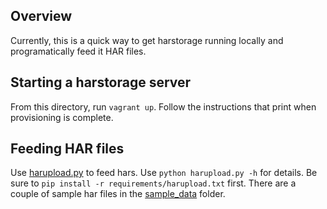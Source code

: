 ## Overview

Currently, this is a quick way to get harstorage running locally and programatically feed it HAR files.


## Starting a harstorage server

From this directory, run `vagrant up`. Follow the instructions that print when provisioning is complete.


## Feeding HAR files

Use [harupload.py](https://github.com/clytwynec/har-scripts/blob/master/harupload.py) to feed hars. Use `python harupload.py -h` for details. Be sure to `pip install -r requirements/harupload.txt` first.  There are a couple of sample har files in the [sample_data](https://github.com/clytwynec/har-scripts/tree/master/sample_data) folder.
